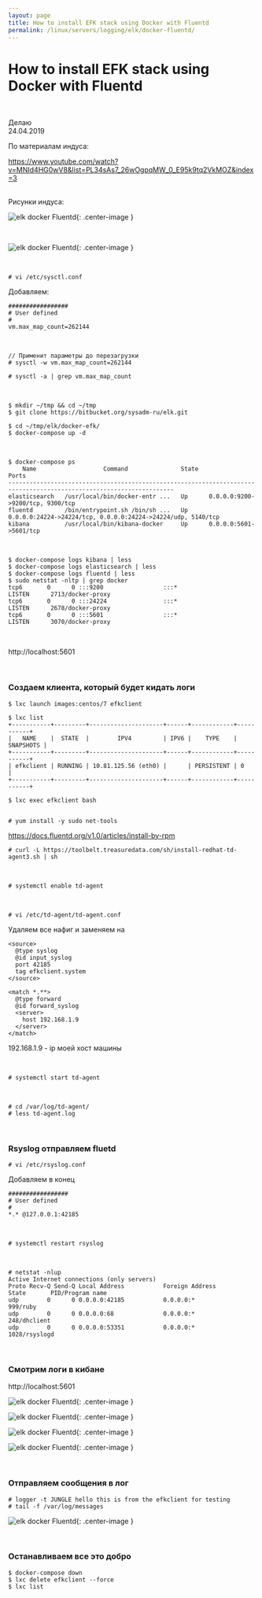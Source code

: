 ```yaml
---
layout: page
title: How to install EFK stack using Docker with Fluentd
permalink: /linux/servers/logging/elk/docker-fluentd/
---
```


# How to install EFK stack using Docker with Fluentd

<br/>

Делаю  
24.04.2019

По материалам индуса:

https://www.youtube.com/watch?v=MNId4HG0wV8&list=PL34sAs7_26wOgpqMW_0_E95k9tq2VkMOZ&index=3

<br/>
Рисунки индуса:
<br/>

![elk docker Fluentd](/img/linux/servers/logging/elk/intall/elk-docker-fluentd-01.png "elk docker Fluentd"){: .center-image }

<br/>

![elk docker Fluentd](/img/linux/servers/logging/elk/intall/elk-docker-fluentd-02.png "elk docker Fluentd"){: .center-image }

<br/>


    # vi /etc/sysctl.conf

Добавляем:

```
#################
# User defined
#
vm.max_map_count=262144
```

<br/>

    // Применит параметры до перезагрузки
    # sysctl -w vm.max_map_count=262144

    # sysctl -a | grep vm.max_map_count

<br/>

    $ mkdir ~/tmp && cd ~/tmp
    $ git clone https://bitbucket.org/sysadm-ru/elk.git

    $ cd ~/tmp/elk/docker-efk/
    $ docker-compose up -d

<br/>

    $ docker-compose ps
        Name                   Command               State                              Ports
    ---------------------------------------------------------------------------------------------------------------------
    elasticsearch   /usr/local/bin/docker-entr ...   Up      0.0.0.0:9200->9200/tcp, 9300/tcp
    fluentd         /bin/entrypoint.sh /bin/sh ...   Up      0.0.0.0:24224->24224/tcp, 0.0.0.0:24224->24224/udp, 5140/tcp
    kibana          /usr/local/bin/kibana-docker     Up      0.0.0.0:5601->5601/tcp

<br/>

    $ docker-compose logs kibana | less
    $ docker-compose logs elasticsearch | less
    $ docker-compose logs fluentd | less
    $ sudo netstat -nltp | grep docker
    tcp6       0      0 :::9200                 :::*                    LISTEN      2713/docker-proxy
    tcp6       0      0 :::24224                :::*                    LISTEN      2678/docker-proxy
    tcp6       0      0 :::5601                 :::*                    LISTEN      3070/docker-proxy

<br/>

http://localhost:5601

<br/>

### Создаем клиента, который будет кидать логи

    $ lxc launch images:centos/7 efkclient

    $ lxc list
    +-----------+---------+---------------------+------+------------+-----------+
    |   NAME    |  STATE  |        IPV4         | IPV6 |    TYPE    | SNAPSHOTS |
    +-----------+---------+---------------------+------+------------+-----------+
    | efkclient | RUNNING | 10.81.125.56 (eth0) |      | PERSISTENT | 0         |
    +-----------+---------+---------------------+------+------------+-----------+

    $ lxc exec efkclient bash


    # yum install -y sudo net-tools

https://docs.fluentd.org/v1.0/articles/install-by-rpm

    # curl -L https://toolbelt.treasuredata.com/sh/install-redhat-td-agent3.sh | sh

<br/>

    # systemctl enable td-agent

<br/>

    # vi /etc/td-agent/td-agent.conf

Удаляем все нафиг и заменяем на

```
<source>
  @type syslog
  @id input_syslog
  port 42185
  tag efkclient.system
</source>

<match *.**>
  @type forward
  @id forward_syslog
  <server>
    host 192.168.1.9
  </server>
</match>
```

192.168.1.9 - ip моей хост машины

<br/>

    # systemctl start td-agent

<br/>

    # cd /var/log/td-agent/
    # less td-agent.log

<br/>

### Rsyslog отправляем fluetd

    # vi /etc/rsyslog.conf

Добавляем в конец

```
#################
# User defined
#
*.* @127.0.0.1:42185
```

<br/>

    # systemctl restart rsyslog

<br/>

    # netstat -nlup
    Active Internet connections (only servers)
    Proto Recv-Q Send-Q Local Address           Foreign Address         State       PID/Program name
    udp        0      0 0.0.0.0:42185           0.0.0.0:*                           999/ruby
    udp        0      0 0.0.0.0:68              0.0.0.0:*                           248/dhclient
    udp        0      0 0.0.0.0:53351           0.0.0.0:*                           1028/rsyslogd

<br/>

### Смотрим логи в кибане

http://localhost:5601

![elk docker Fluentd](/img/linux/servers/logging/elk/intall/elk-docker-fluentd-03.png "elk docker Fluentd"){: .center-image }

![elk docker Fluentd](/img/linux/servers/logging/elk/intall/elk-docker-fluentd-04.png "elk docker Fluentd"){: .center-image }

![elk docker Fluentd](/img/linux/servers/logging/elk/intall/elk-docker-fluentd-05.png "elk docker Fluentd"){: .center-image }

![elk docker Fluentd](/img/linux/servers/logging/elk/intall/elk-docker-fluentd-06.png "elk docker Fluentd"){: .center-image }

<br/>

### Отправляем сообщения в лог

    # logger -t JUNGLE hello this is from the efkclient for testing
    # tail -f /var/log/messages

![elk docker Fluentd](/img/linux/servers/logging/elk/intall/elk-docker-fluentd-07.png "elk docker Fluentd"){: .center-image }

<br/>

### Останавливаем все это добро

    $ docker-compose down
    $ lxc delete efkclient --force
    $ lxc list
